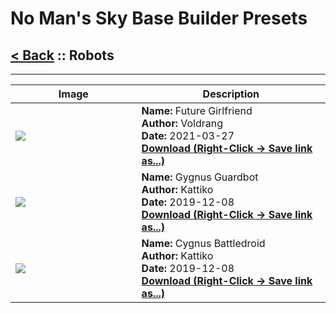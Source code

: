 # No Man's Sky Base Builder Presets  

## [< Back](https://djmonkeyuk.github.io/nms-base-builder-presets/) :: Robots

___


<table cellpadding="10">
<thead>
    <tr>
        <th>Image</th>
        <th>Description</th>
    </tr>
</thead>
<tbody>
    <tr>
            <td width="40%"><img src="https://raw.githubusercontent.com/djmonkeyuk/nms-base-builder-presets/master/images/Robots/Voldrang_FutureGirlfriend.jpg"></td>
            <td valign="top" width="60%"><b>Name:</b> Future Girlfriend <br /> <b>Author:</b> Voldrang <br /><b>Date:</b> 2021-03-27 <br /> <b><a href="https://raw.githubusercontent.com/djmonkeyuk/nms-base-builder-presets/master/Robots/Voldrang_FutureGirlfriend.json">Download (Right-Click -> Save link as...)</a></b></td>
        </tr><tr>
            <td width="40%"><img src="https://raw.githubusercontent.com/djmonkeyuk/nms-base-builder-presets/master/images/Robots/Kattiko_GygnusGuardbot.jpg"></td>
            <td valign="top" width="60%"><b>Name:</b> Gygnus Guardbot <br /> <b>Author:</b> Kattiko <br /><b>Date:</b> 2019-12-08 <br /> <b><a href="https://raw.githubusercontent.com/djmonkeyuk/nms-base-builder-presets/master/Robots/Kattiko_GygnusGuardbot.json">Download (Right-Click -> Save link as...)</a></b></td>
        </tr><tr>
            <td width="40%"><img src="https://raw.githubusercontent.com/djmonkeyuk/nms-base-builder-presets/master/images/Robots/Kattiko_CygnusBattledroid.jpg"></td>
            <td valign="top" width="60%"><b>Name:</b> Cygnus Battledroid <br /> <b>Author:</b> Kattiko <br /><b>Date:</b> 2019-12-08 <br /> <b><a href="https://raw.githubusercontent.com/djmonkeyuk/nms-base-builder-presets/master/Robots/Kattiko_CygnusBattledroid.json">Download (Right-Click -> Save link as...)</a></b></td>
        </tr>
</tbody>
</table>
    